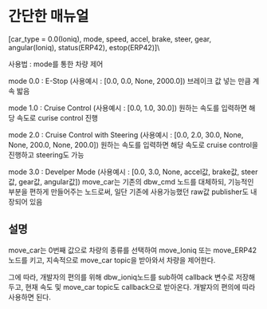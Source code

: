# 간단한 매뉴얼

__<structure of move_car for Ioniq>__
[car_type = 0.0(Ioniq), mode, speed, accel, brake, steer, gear, angular(Ioniq), status(ERP42), estop(ERP42)]\

사용법 : mode를 통한 차량 제어

mode 0.0 : E-Stop (사용예시 : [0.0, 0.0, None, 2000.0])
브레이크 값 넣는 만큼 계속 밟음

mode 1.0 : Cruise Control (사용예시 : [0.0, 1.0, 30.0])
원하는 속도를 입력하면 해당 속도로 curise control 진행

mode 2.0 : Cruise Control with Steering (사용예시 : [0.0, 2.0, 30.0, None, None, 200.0, None, 200.0])
원하는 속도를 입력하면 해당 속도로 cruise control을 진행하고 steering도 가능

mode 3.0 : Develper Mode (사용예시 : [0.0, 3.0, None, accel값, brake값, steer값, gear값, angular값])
move_car는 기존의 dbw_cmd 노드를 대체하되, 기능적인 부분을 편하게 만들어주는 노드로써, 일단 기존에 사용가능했던 raw값 publisher도 내장되어 있음

## 설명

move_car는 0번째 값으로 차량의 종류를 선택하여 move_Ioniq 또는 move_ERP42 노드를 키고, 지속적으로 move_car topic을 받아와서 차량을 제어한다.

그에 따라, 개발자의 편의를 위해 dbw_ioniq노드를 sub하여 callback 변수로 저장해두고, 현재 속도 및 move_car topic도 callback으로 받아온다. 개발자의 편의에 따라 사용하면 된다.

